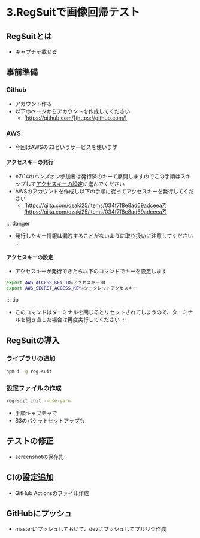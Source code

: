 # 3.RegSuitで画像回帰テスト

## RegSuitとは

- キャプチャ載せる

## 事前準備

### Github

- アカウント作る
- 以下のページからアカウントを作成してください
    - [https://github.com/](https://github.com/)

### AWS

- 今回はAWSのS3というサービスを使います

#### アクセスキーの発行

- ※7/14のハンズオン参加者は発行済のキーて展開しますのでこの手順はスキップして[アクセスキーの設定](#アクセスキーの設定)に進んでください
- AWSのアカウントを作成し以下の手順に従ってアクセスキーを発行してください
    - [https://qiita.com/ozaki25/items/034f7f8e8ad69adceea7](https://qiita.com/ozaki25/items/034f7f8e8ad69adceea7)

::: danger
- 発行したキー情報は漏洩することがないように取り扱いに注意してください
:::

#### アクセスキーの設定

- アクセスキーが発行できたら以下のコマンドでキーを設定します

```sh
export AWS_ACCESS_KEY_ID=アクセスキーID
export AWS_SECRET_ACCESS_KEY=シークレットアクセスキー
```

::: tip
- このコマンドはターミナルを閉じるとリセットされてしまうので、ターミナルを開き直した場合は再度実行してください
:::


## RegSuitの導入

### ライブラリの追加

```sh
npm i -g reg-suit
```

### 設定ファイルの作成

```sh
reg-suit init --use-yarn
```

- 手順キャプチャで
- S3のバケットセットアップも

## テストの修正

- screenshotの保存先


## CIの設定追加

- GitHub Actionsのファイル作成


## GitHubにプッシュ

- masterにプッシュしておいて、devにプッシュしてプルリク作成

